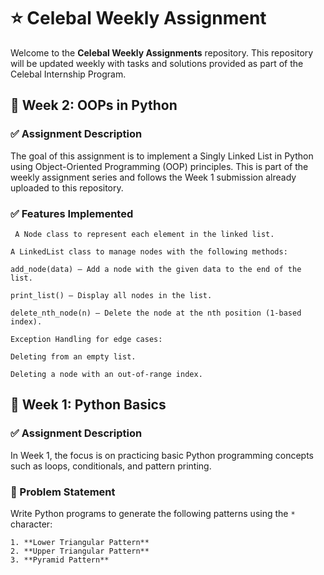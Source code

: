 # ⭐ Celebal Weekly Assignment

Welcome to the **Celebal Weekly Assignments** repository. 
This repository will be updated weekly with tasks and solutions provided as part of the Celebal Internship Program.

## 📅 Week 2: OOPs in Python

### ✅ Assignment Description

The goal of this assignment is to implement a Singly Linked List in Python using Object-Oriented Programming (OOP) principles. This is part of the weekly assignment series and follows the Week 1 submission already uploaded to this repository.

### ✅ Features Implemented
```
 A Node class to represent each element in the linked list.

A LinkedList class to manage nodes with the following methods:

add_node(data) – Add a node with the given data to the end of the list.

print_list() – Display all nodes in the list.

delete_nth_node(n) – Delete the node at the nth position (1-based index).

Exception Handling for edge cases:

Deleting from an empty list.

Deleting a node with an out-of-range index.
```


## 📅 Week 1: Python Basics

### ✅ Assignment Description

In Week 1, the focus is on practicing basic Python programming concepts such as loops, conditionals, and pattern printing.

### 🧠 Problem Statement

Write Python programs to generate the following patterns using the `*` character:

    1. **Lower Triangular Pattern**
    2. **Upper Triangular Pattern**
    3. **Pyramid Pattern**

